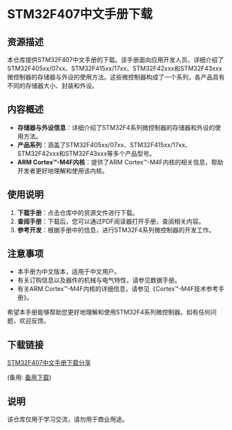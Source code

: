 # STM32F407中文手册下载

## 资源描述

本仓库提供STM32F407中文手册的下载。该手册面向应用开发人员，详细介绍了STM32F405xx/07xx、STM32F415xx/17xx、STM32F42xxx和STM32F43xxx微控制器的存储器与外设的使用方法。这些微控制器构成了一个系列，各产品具有不同的存储器大小、封装和外设。

## 内容概述

- **存储器与外设信息**：详细介绍了STM32F4系列微控制器的存储器和外设的使用方法。
- **产品系列**：涵盖了STM32F405xx/07xx、STM32F415xx/17xx、STM32F42xxx和STM32F43xxx等多个产品型号。
- **ARM Cortex™-M4F内核**：提供了ARM Cortex™-M4F内核的相关信息，帮助开发者更好地理解和使用该内核。

## 使用说明

1. **下载手册**：点击仓库中的资源文件进行下载。
2. **查阅手册**：下载后，您可以通过PDF阅读器打开手册，查阅相关内容。
3. **参考开发**：根据手册中的信息，进行STM32F4系列微控制器的开发工作。

## 注意事项

- 本手册为中文版本，适用于中文用户。
- 有关订购信息以及器件的机械与电气特性，请参见数据手册。
- 有关ARM Cortex™-M4F内核的详细信息，请参见《Cortex™-M4F技术参考手册》。

希望本手册能够帮助您更好地理解和使用STM32F4系列微控制器。如有任何问题，欢迎反馈。

## 下载链接
[STM32F407中文手册下载分享](https://pan.quark.cn/s/2133d2082aa8) 

(备用: [备用下载](https://pan.baidu.com/s/1np5lvxPjuu9xyR9IqOH8yw?pwd=1234))

## 说明

该仓库仅用于学习交流，请勿用于商业用途。
